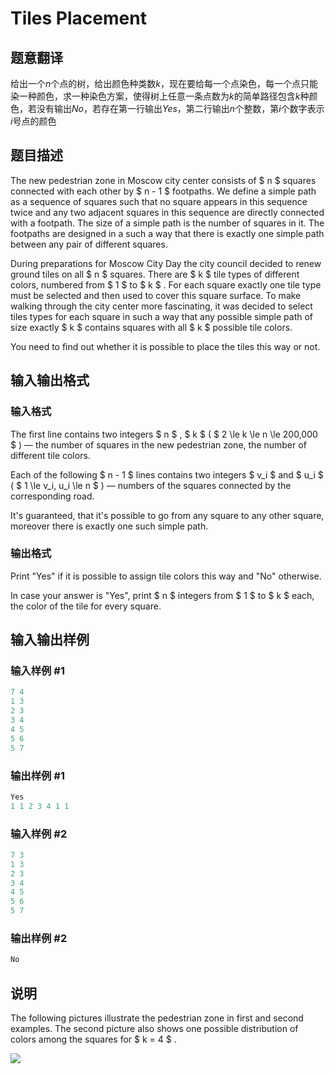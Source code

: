 # Tiles Placement

## 题意翻译

给出一个$n$个点的树，给出颜色种类数$k$，现在要给每一个点染色，每一个点只能染一种颜色，求一种染色方案，使得树上任意一条点数为$k$的简单路径包含$k$种颜色，若没有输出$No$，若存在第一行输出$Yes$，第二行输出$n$个整数，第$i$个数字表示$i$号点的颜色

## 题目描述

The new pedestrian zone in Moscow city center consists of $ n $ squares connected with each other by $ n - 1 $ footpaths. We define a simple path as a sequence of squares such that no square appears in this sequence twice and any two adjacent squares in this sequence are directly connected with a footpath. The size of a simple path is the number of squares in it. The footpaths are designed in a such a way that there is exactly one simple path between any pair of different squares.

During preparations for Moscow City Day the city council decided to renew ground tiles on all $ n $ squares. There are $ k $ tile types of different colors, numbered from $ 1 $ to $ k $ . For each square exactly one tile type must be selected and then used to cover this square surface. To make walking through the city center more fascinating, it was decided to select tiles types for each square in such a way that any possible simple path of size exactly $ k $ contains squares with all $ k $ possible tile colors.

You need to find out whether it is possible to place the tiles this way or not.

## 输入输出格式

### 输入格式

The first line contains two integers $ n $ , $ k $ ( $ 2 \le k \le n \le 200\,000 $ ) — the number of squares in the new pedestrian zone, the number of different tile colors.

Each of the following $ n - 1 $ lines contains two integers $ v_i $ and $ u_i $ ( $ 1 \le v_i, u_i \le n $ ) — numbers of the squares connected by the corresponding road.

It's guaranteed, that it's possible to go from any square to any other square, moreover there is exactly one such simple path.

### 输出格式

Print "Yes" if it is possible to assign tile colors this way and "No" otherwise.

In case your answer is "Yes", print $ n $ integers from $ 1 $ to $ k $ each, the color of the tile for every square.

## 输入输出样例

### 输入样例 #1

```cpp
7 4
1 3
2 3
3 4
4 5
5 6
5 7

```
### 输出样例 #1

```cpp
Yes
1 1 2 3 4 1 1

```
### 输入样例 #2

```cpp
7 3
1 3
2 3
3 4
4 5
5 6
5 7

```
### 输出样例 #2

```cpp
No

```
## 说明

The following pictures illustrate the pedestrian zone in first and second examples. The second picture also shows one possible distribution of colors among the squares for $ k = 4 $ .

![](https://cdn.luogu.com.cn/upload/vjudge_pic/CF1214H/c0d5efd67b9d15df565c5a3d663c646a354f9abe.png)

